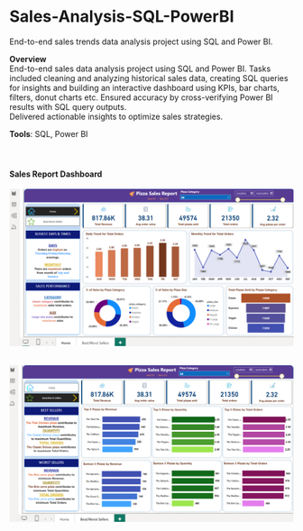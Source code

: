 # Sales-Analysis-SQL-PowerBI
End-to-end sales trends data analysis project using SQL and Power BI.  

**Overview**  
End-to-end sales data analysis project using SQL and Power BI. Tasks included cleaning and analyzing historical sales data, creating SQL queries for insights and building an interactive dashboard using KPIs, bar charts, filters, donut charts etc. Ensured accuracy by cross-verifying Power BI results with SQL query outputs.  
Delivered actionable insights to optimize sales strategies.  

**Tools**: SQL, Power BI<br><br><br>

#### Sales Report Dashboard
![Sales Report](Dataset%20&%20images%20used/Pizza%20Sales%20Images/Dashboard%20image1.png)<br><br>  

![Sales Report](Dataset%20&%20images%20used/Pizza%20Sales%20Images/Dashboard%20image2.png)  




